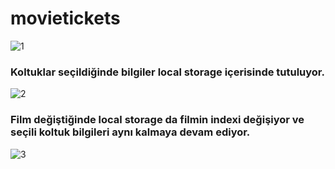 # movietickets
![1](https://user-images.githubusercontent.com/61019975/168500105-322764cb-b8b8-49bb-bc86-83cd4b1a9e1d.PNG)
### Koltuklar seçildiğinde bilgiler local storage içerisinde tutuluyor.
![2](https://user-images.githubusercontent.com/61019975/168500107-9c6bff6a-22e2-4bb9-ada9-44df82305004.PNG)
### Film değiştiğinde local storage da filmin indexi değişiyor ve seçili koltuk bilgileri aynı kalmaya devam ediyor.
![3](https://user-images.githubusercontent.com/61019975/168500110-9b7ec4e7-e9be-4949-8f23-98f55982f701.PNG)

